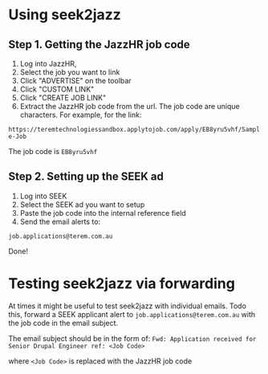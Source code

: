 # Using seek2jazz

## Step 1. Getting the JazzHR job code

1. Log into JazzHR, 
2. Select the job you want to link
3. Click "ADVERTISE" on the toolbar
4. Click "CUSTOM LINK"
5. Click "CREATE JOB LINK"
6. Extract the JazzHR job code from the url. The job code are unique characters. 
For example, for the link:

`https://teremtechnologiessandbox.applytojob.com/apply/EB8yru5vhf/Sample-Job`

The job code is `EB8yru5vhf`

## Step 2. Setting up the SEEK ad

1. Log into SEEK
2. Select the SEEK ad you want to setup
3. Paste the job code into the internal reference field
4. Send the email alerts to:

`job.applications@terem.com.au`

Done!

# Testing seek2jazz via forwarding
At times it might be useful to test seek2jazz with individual emails. Todo this, forward a SEEK applicant alert to `job.applications@terem.com.au` with the job code in the email subject.

The email subject should be in the form of: 
`Fwd: Application received for Senior Drupal Engineer ref: <Job Code>`

where `<Job Code>` is replaced with the JazzHR job code

